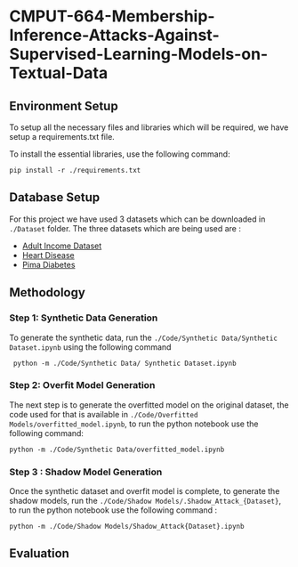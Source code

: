 # CMPUT-664-Membership-Inference-Attacks-Against-Supervised-Learning-Models-on-Textual-Data

## Environment Setup
To setup all the necessary files and libraries which will be required, we have setup a requirements.txt file.

To install the essential libraries, use the following command:
```
pip install -r ./requirements.txt
```

## Database Setup

For this project we have used 3 datasets which can be downloaded in ```./Dataset``` folder. The three datasets which are being used are : 
- [Adult Income Dataset ](https://github.com/brij1823/CMPUT-664-Membership-Inference-Attacks-Against-Supervised-Learning-Models-on-Textual-Data/tree/main/Dataset/adult%20census)
- [ Heart Disease](https://github.com/brij1823/CMPUT-664-Membership-Inference-Attacks-Against-Supervised-Learning-Models-on-Textual-Data/tree/main/Dataset/Heart%20Disease)
- [Pima Diabetes](https://github.com/brij1823/CMPUT-664-Membership-Inference-Attacks-Against-Supervised-Learning-Models-on-Textual-Data/tree/main/Dataset/Pima%20Diabetes)

## Methodology

### Step 1: Synthetic Data Generation

To generate the synthetic data, run the ```./Code/Synthetic Data/Synthetic Dataset.ipynb``` using the following command

``` python -m ./Code/Synthetic Data/ Synthetic Dataset.ipynb```


### Step 2: Overfit Model Generation
The next step is to generate the overfitted model on the original dataset, the code used for that is available in ```./Code/Overfitted Models/overfitted_model.ipynb```, to run the python notebook use the following command:
```
python -m ./Code/Synthetic Data/overfitted_model.ipynb
```

### Step 3 : Shadow Model Generation
Once the synthetic dataset and overfit model is complete, to generate the shadow models, run the ```./Code/Shadow Models/.Shadow_Attack_{Dataset}```, to run the python notebook use the following command :

```
python -m ./Code/Shadow Models/Shadow_Attack{Dataset}.ipynb
```

## Evaluation



